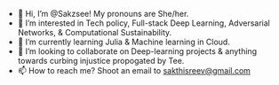 - 👋 Hi, I’m @Sakzsee! My pronouns are She/her.
- 👀 I’m interested in Tech policy, Full-stack Deep Learning, Adversarial Networks, & Computational Sustainability. 
- 🌱 I’m currently learning Julia & Machine learning in Cloud.
- 💞️ I’m looking to collaborate on Deep-learning projects & anything towards curbing injustice propogated by Tee.
- 📫 How to reach me? Shoot an email to sakthisreev@gmail.com

<!---
Sakzsee/Sakzsee is a ✨ special ✨ repository because its `README.md` (this file) appears on your GitHub profile.
You can click the Preview link to take a look at your changes.
--->
